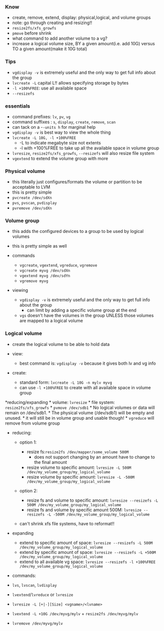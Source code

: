 ### Know
* create, remove, extend, display: physical,logical, and volume groups
* note: go through creating and resizing!!
* `resize2fs/xfs_growfs`
* `pmove` before shrink
* what command to add another volume to a vg?
* increase a logical volume size, BY a given amount(i.e. add 10G) versus TO a given amount(make it 10G total)

### Tips
* `vgdisplay -v` is extremely useful and the only way to get full info about the group
* `lvcreate -L` capital L!! allows specifying storage by bytes
* `-l +100%FREE`: use all available space
* `--resizefs`

### essentials
* command prefixes: `lv`, `pv`, `vg`
* command suffixes : `s`, `display`, `create`, `remove`, `scan`
* can tack on a -`-units h` for marginal help
* `vgdisplay -v` is best way to view  the whole thing
* `lvcreate -L 10G, -l +100%FREE` 
    * -L to indicate megabyte size not extents
    * -l with +100%FREE to take up all the available space in volume group
* `lvresize`, `resize2fs/xfs_growfs`, `--resizefs` will also resize file system
* `vgextend` to extend the volume group with more

### Physical volume
* this literally just configures/formats the volume or partition to be acceptable to LVM
* this is pretty simple
* `pvcreate /dev/sdXn`
* `pvs`, `pvscan`, `pvdisplay`
* `pvremove /dev/sdXn`

### Volume group
* this adds the configured devices to a group to be used by logical volumes
* this is pretty simple as well
* commands
    * `vgcreate`, `vgextend`, `vgreduce`, `vgremove`
    * `vgcreate myvg /dev/sdXn`
    * `vgextend myvg /dev/sdYn`
    * `vgremove myvg`

* viewing
    * `vgdisplay -v` is extremely useful and the only way to get full info about the group
        * can limit by adding a specific volume group at the end
    * `vgs` doesn't have the volumes in the group UNLESS those volumes are mapped to a logical volume

### Logical volume
* create the logical volume to be able to hold data

* view:
    * best command is: `vgdisplay -v` because it gives both lv and vg info

* create:
    * standard form: `lvcreate -L 10G -n mylv myvg`
    * can use `-l +100%FREE` to create with all available space in volume group

*reducing/expanding
    * volume: `lvresize`
    * file system: `resize2fs/xfs_growfs`
    * `pvmove /dev/sdb1`
        * No logical volumes or data will remain on /dev/sdb1.
        * The physical volume (/dev/sdb1) will be empty and unused. 
        * it will still be in volume group and usable though!
    * `vgreduce` will remove from volume group

* reducing:
    * option 1:
        * resize fs:`resize2fs /dev/mapper/some_volume 500M` 
            * does not support changing by an amount have to change to the final amount
        * resize volume to specific amount: `lvresize -L 500M /dev/my_volume_group/my_logical_volume` 
        * resize volume by specific amount: `lvresize -L -500M /dev/my_volume_group/my_logical_volume` 

    * option 2:
        * resize fs and volume to specific amount: `lvresize --resizefs -L 500M /dev/my_volume_group/my_logical_volume` 
        * resize fs and volume by specific amount 500M: `lvresize --resizefs -L -500M /dev/my_volume_group/my_logical_volume`

    * can't shrink xfs file systems, have to reformat!!
    
* expanding
    * extend to specific amount of space: `lvresize --resizefs -L 500M /dev/my_volume_group/my_logical_volume`
    * extend by specific amount of space: `lvresize --resizefs -L +500M /dev/my_volume_group/my_logical_volume`
    * extend to all available vg space: `lvresize --resizefs -l +100%FREE /dev/my_volume_group/my_logical_volume`

* commands:
* `lvs`, `lvscan`, `lvdisplay`
* `lvextend`/`lvreduce` or `lvresize`
* `lvresize -L [+|-][Size] <vgname>/<lvname>`
* `lvextend -L +10G /dev/myvg/mylv` + `resize2fs /dev/myvg/mylv`
* `lvremove /dev/myvg/mylv`